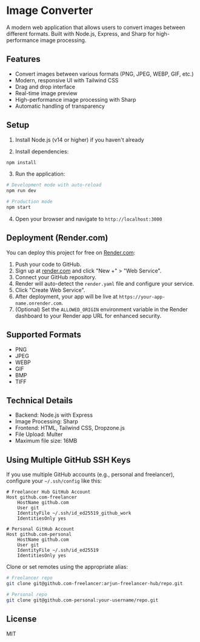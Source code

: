 # Image Converter

A modern web application that allows users to convert images between different formats. Built with Node.js, Express, and Sharp for high-performance image processing.

## Features

- Convert images between various formats (PNG, JPEG, WEBP, GIF, etc.)
- Modern, responsive UI with Tailwind CSS
- Drag and drop interface
- Real-time image preview
- High-performance image processing with Sharp
- Automatic handling of transparency

## Setup

1. Install Node.js (v14 or higher) if you haven't already

2. Install dependencies:
```bash
npm install
```

3. Run the application:
```bash
# Development mode with auto-reload
npm run dev

# Production mode
npm start
```

4. Open your browser and navigate to `http://localhost:3000`

## Deployment (Render.com)

You can deploy this project for free on [Render.com](https://render.com):

1. Push your code to GitHub.
2. Sign up at [render.com](https://render.com) and click "New +" > "Web Service".
3. Connect your GitHub repository.
4. Render will auto-detect the `render.yaml` file and configure your service.
5. Click "Create Web Service".
6. After deployment, your app will be live at `https://your-app-name.onrender.com`.
7. (Optional) Set the `ALLOWED_ORIGIN` environment variable in the Render dashboard to your Render app URL for enhanced security.

## Supported Formats

- PNG
- JPEG
- WEBP
- GIF
- BMP
- TIFF

## Technical Details

- Backend: Node.js with Express
- Image Processing: Sharp
- Frontend: HTML, Tailwind CSS, Dropzone.js
- File Upload: Multer
- Maximum file size: 16MB

## Using Multiple GitHub SSH Keys

If you use multiple GitHub accounts (e.g., personal and freelancer), configure your `~/.ssh/config` like this:

```ssh
# Freelancer Hub GitHub Account
Host github.com-freelancer
    HostName github.com
    User git
    IdentityFile ~/.ssh/id_ed25519_github_work
    IdentitiesOnly yes

# Personal GitHub Account
Host github.com-personal
    HostName github.com
    User git
    IdentityFile ~/.ssh/id_ed25519
    IdentitiesOnly yes
```

Clone or set remotes using the appropriate alias:

```bash
# Freelancer repo
git clone git@github.com-freelancer:arjun-freelancer-hub/repo.git

# Personal repo
git clone git@github.com-personal:your-username/repo.git
```

## License

MIT 